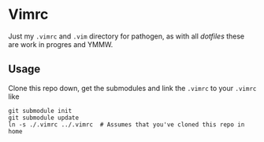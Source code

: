 # Vimrc #

Just my `.vimrc` and `.vim` directory for pathogen, as with all _dotfiles_ these are
work in progres and YMMW.

## Usage ##

Clone this repo down, get the submodules and link the `.vimrc` to your `.vimrc` like
```
git submodule init
git submodule update
ln -s ./.vimrc ../.vimrc  # Assumes that you've cloned this repo in home
```

